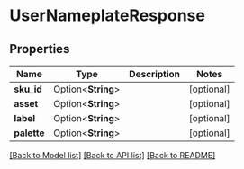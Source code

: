 # UserNameplateResponse

## Properties

Name | Type | Description | Notes
------------ | ------------- | ------------- | -------------
**sku_id** | Option<**String**> |  | [optional]
**asset** | Option<**String**> |  | [optional]
**label** | Option<**String**> |  | [optional]
**palette** | Option<**String**> |  | [optional]

[[Back to Model list]](../README.md#documentation-for-models) [[Back to API list]](../README.md#documentation-for-api-endpoints) [[Back to README]](../README.md)


